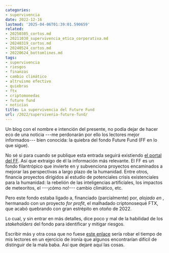 ```yaml
---
categories:
- supervivencia
date: 2022-12-16
lastmod: '2025-04-06T01:39:01.590659'
related:
- 20250305_cortos.md
- 20211030_supervivencia_etica_corporativa.md
- 20240319_cortos.md
- 20240524_cortos.md
- 20220624_bottomlines.md
tags:
- supervivencia
- riesgos
- finanzas
- cambio climático
- altruismo efectivo
- quiebras
- ftx
- criptomonedas
- future fund
- noticias
title: La supervivencia del Future Fund
url: /2022/supervivenia-future-fund/
---
```


Un blog con el nombre e intención del presente, no podía dejar de hacer eco de una noticia ---me perdonarán por ello los lectores mejor informados--- bien conocida: la quiebra del fondo Future Fund (FF en lo que sigue).

No sé si para cuando se publique esta entrada seguirá existiendo [el portal del FF](https://ftxfuturefund.org/). Así que extraigo de él la información más relevante. El FF es un fondo filantrópico que invierte en y subvenciona proyectos encaminados a mejorar las perspectivas a largo plazo de la humanidad. Entre otros, financia proyectos dirigidos al estudio de potenciales crisis existenciales para la humanidad: la rebelión de las inteligencias artificiales, los impactos de meteoritos, el ---¡cómo no!--- cambio climático, etc.

Pero este fondo estaba ligado a, financiado (parcialmente) por, _alojado en_ , hermanado con un proyecto _for profit_, el malhadado criptonosequé FTX, que acabó quebrando con gran estrépito en otoño de 2022.

Lo cual, y sin entrar en más detalles, dice poco y mal de la habilidad de los _stakeholders_ del fondo para identificar y mitigar riesgos.

Escribir más y otra cosa que no fuese [este enlace](https://marginalrevolution.com/marginalrevolution/2022/11/a-simple-point-about-existential-risk.html) sería robar el tiempo de mis lectores en un ejercicio de ironía que algunos encontrarían difícil de distinguir de la mala baba. Así que dejaré aquí las cosas.